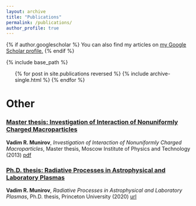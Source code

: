 ```yaml
---
layout: archive
title: "Publications"
permalink: /publications/
author_profile: true
---
```


{% if author.googlescholar %}
  You can also find my articles on <u><a href="{{author.googlescholar}}">my Google Scholar profile</a>.</u>
{% endif %}

{% include base_path %}

<ul>{% for post in site.publications reversed %}
  {% include archive-single.html %}
{% endfor %}</ul>


<!-- Publications
======
  <ul>{% for post in site.publications  reversed %}
    {% include archive-single-cv.html %}
  {% endfor %}</ul>
 -->

Other
======
### [Master thesis: Investigation of Interaction of Nonuniformly Charged Macroparticles](https://dimmun.github.io/files/pdf/Munirov2013_dip_master_A4.pdf)
 <b>Vadim R. Munirov</b>, <i>Investigation of Interaction of Nonuniformly Charged Macroparticles</i>, Master thesis, Moscow Institute of Physics and Technology (2013)
[pdf](https://dimmun.github.io/files/pdf/Munirov2013_dip_master_A4.pdf)

### [Ph.D. thesis: Radiative Processes in Astrophysical and Laboratory Plasmas](http://arks.princeton.edu/ark:/88435/dsp01t722hc861)
 <b>Vadim R. Munirov</b>, <i>Radiative Processes in Astrophysical and Laboratory Plasmas</i>, Ph.D. thesis, Princeton University (2020)
[url](http://arks.princeton.edu/ark:/88435/dsp01t722hc861)

